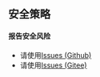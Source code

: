 ## 安全策略

#### 报告安全风险

* 请使用[Issues (Github)](https://github.com/yingzhuo/spring-turbocharger/issues)
* 请使用[Issues (Gitee)](https://gitee.com/yingzhuo/spring-turbocharger/issues)
